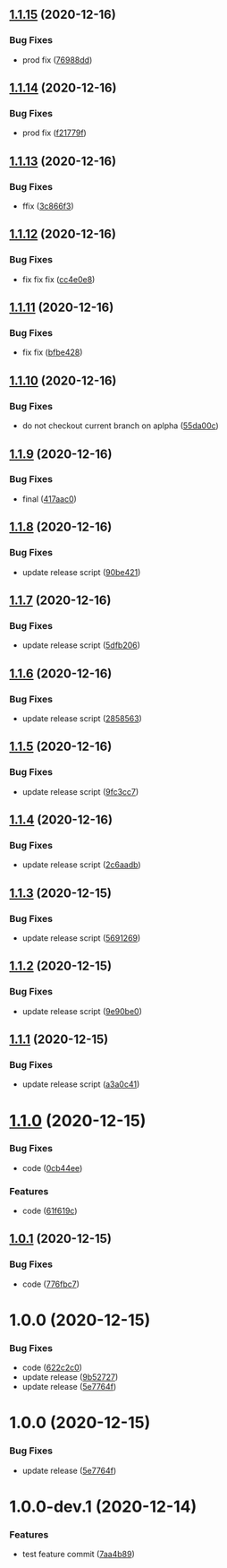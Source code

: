 ## [1.1.15](https://github.com/milosbugarinovic/semantic-test/compare/v1.1.14...v1.1.15) (2020-12-16)


### Bug Fixes

* prod fix ([76988dd](https://github.com/milosbugarinovic/semantic-test/commit/76988ddfb8a97d933a6bbb3da9c23b21ae3d64e5))

## [1.1.14](https://github.com/milosbugarinovic/semantic-test/compare/v1.1.13...v1.1.14) (2020-12-16)


### Bug Fixes

* prod fix ([f21779f](https://github.com/milosbugarinovic/semantic-test/commit/f21779f4a907a6ddf74702efde4b15a1a265ed71))

## [1.1.13](https://github.com/milosbugarinovic/semantic-test/compare/v1.1.12...v1.1.13) (2020-12-16)


### Bug Fixes

* ffix ([3c866f3](https://github.com/milosbugarinovic/semantic-test/commit/3c866f3c6cd8c97fbb97d0a9c6c4d444154c15c4))

## [1.1.12](https://github.com/milosbugarinovic/semantic-test/compare/v1.1.11...v1.1.12) (2020-12-16)


### Bug Fixes

* fix fix fix ([cc4e0e8](https://github.com/milosbugarinovic/semantic-test/commit/cc4e0e8d7e9ef05d49384409c81df30236aedd96))

## [1.1.11](https://github.com/milosbugarinovic/semantic-test/compare/v1.1.10...v1.1.11) (2020-12-16)


### Bug Fixes

* fix fix ([bfbe428](https://github.com/milosbugarinovic/semantic-test/commit/bfbe428c252d1ab70c9f3e60a243b12cbc1bef87))

## [1.1.10](https://github.com/milosbugarinovic/semantic-test/compare/v1.1.9...v1.1.10) (2020-12-16)


### Bug Fixes

* do not checkout current branch on aplpha ([55da00c](https://github.com/milosbugarinovic/semantic-test/commit/55da00c4bd3d210bb567e0bdb3c7e442ac3269d7))

## [1.1.9](https://github.com/milosbugarinovic/semantic-test/compare/v1.1.8...v1.1.9) (2020-12-16)


### Bug Fixes

* final ([417aac0](https://github.com/milosbugarinovic/semantic-test/commit/417aac0ca347a3c1d169b0b9e3614fd7323dd09e))

## [1.1.8](https://github.com/milosbugarinovic/semantic-test/compare/v1.1.7...v1.1.8) (2020-12-16)


### Bug Fixes

* update release script ([90be421](https://github.com/milosbugarinovic/semantic-test/commit/90be421488a901a9eef4c77797902e02b0ca79fb))

## [1.1.7](https://github.com/milosbugarinovic/semantic-test/compare/v1.1.6...v1.1.7) (2020-12-16)


### Bug Fixes

* update release script ([5dfb206](https://github.com/milosbugarinovic/semantic-test/commit/5dfb206e989b75e09c3f82c0eb70d5771ad780e9))

## [1.1.6](https://github.com/milosbugarinovic/semantic-test/compare/v1.1.5...v1.1.6) (2020-12-16)


### Bug Fixes

* update release script ([2858563](https://github.com/milosbugarinovic/semantic-test/commit/285856355b83acf00df3d8557b40b5ce337b4bde))

## [1.1.5](https://github.com/milosbugarinovic/semantic-test/compare/v1.1.4...v1.1.5) (2020-12-16)


### Bug Fixes

* update release script ([9fc3cc7](https://github.com/milosbugarinovic/semantic-test/commit/9fc3cc7d3657500384841ba9bc52a34a115dc669))

## [1.1.4](https://github.com/milosbugarinovic/semantic-test/compare/v1.1.3...v1.1.4) (2020-12-16)


### Bug Fixes

* update release script ([2c6aadb](https://github.com/milosbugarinovic/semantic-test/commit/2c6aadb9d98a7c353a87b969b0b04270ba2c39f6))

## [1.1.3](https://github.com/milosbugarinovic/semantic-test/compare/v1.1.2...v1.1.3) (2020-12-15)


### Bug Fixes

* update release script ([5691269](https://github.com/milosbugarinovic/semantic-test/commit/5691269da7e8fc2d04da8562fd3738f50a9d4d39))

## [1.1.2](https://github.com/milosbugarinovic/semantic-test/compare/v1.1.1...v1.1.2) (2020-12-15)


### Bug Fixes

* update release script ([9e90be0](https://github.com/milosbugarinovic/semantic-test/commit/9e90be0a6f56b16496092bc95e191095e27bf5a5))

## [1.1.1](https://github.com/milosbugarinovic/semantic-test/compare/v1.1.0...v1.1.1) (2020-12-15)


### Bug Fixes

* update release script ([a3a0c41](https://github.com/milosbugarinovic/semantic-test/commit/a3a0c4144aaff54d03f36f0dddbe985d278cbee3))

# [1.1.0](https://github.com/milosbugarinovic/semantic-test/compare/v1.0.1...v1.1.0) (2020-12-15)


### Bug Fixes

* code ([0cb44ee](https://github.com/milosbugarinovic/semantic-test/commit/0cb44ee667735c4b9eb65d9237f89bf30d6fa423))


### Features

* code ([61f619c](https://github.com/milosbugarinovic/semantic-test/commit/61f619c57c097ece4b29e9495671c241ad0c3d70))

## [1.0.1](https://github.com/milosbugarinovic/semantic-test/compare/v1.0.0...v1.0.1) (2020-12-15)


### Bug Fixes

* code ([776fbc7](https://github.com/milosbugarinovic/semantic-test/commit/776fbc707d1933584df9d2e66c949d09d9a4a5c1))

# 1.0.0 (2020-12-15)


### Bug Fixes

* code ([622c2c0](https://github.com/milosbugarinovic/semantic-test/commit/622c2c05f8bdd16f469e1a506cafca3996fcc1af))
* update release ([9b52727](https://github.com/milosbugarinovic/semantic-test/commit/9b527277023d07bd116cfaf44146fd3d8dc97d22))
* update release ([5e7764f](https://github.com/milosbugarinovic/semantic-test/commit/5e7764f91e6cb44223627505ae945ce8eaed4311))

# 1.0.0 (2020-12-15)


### Bug Fixes

* update release ([5e7764f](https://github.com/milosbugarinovic/semantic-test/commit/5e7764f91e6cb44223627505ae945ce8eaed4311))

# 1.0.0-dev.1 (2020-12-14)


### Features

* test feature commit ([7aa4b89](https://github.com/milosbugarinovic/semantic-test/commit/7aa4b891d2aa27b01d8cf0396b3b79af62eb6f5a))
